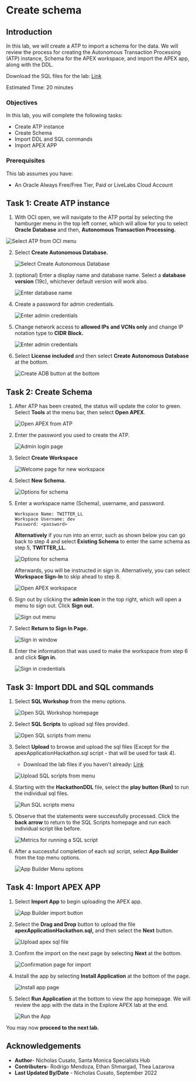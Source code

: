 # Create schema

## Introduction

In this lab, we will create a ATP to import a schema for the data. We will review the process for creating the Autonomous Transaction Processing (ATP) instance, Schema for the APEX workspace, and import the APEX app, along with the DDL.

Download the SQL files for the lab: [Link](https://objectstorage.us-ashburn-1.oraclecloud.com/p/vmkYRTjFDKT14aBgppExmxjWXNForfovxySRrgqJGlWMacsc6mMtClQY1a6foD3c/n/orasenatdpltsecitom03/b/Twitter_LL/o/Twitter_LL1.zip)

Estimated Time: 20 minutes

### Objectives

In this lab, you will complete the following tasks:

- Create ATP instance
- Create Schema
- Import DDL and SQL commands
- Import APEX APP

### Prerequisites

This lab assumes you have:
- An Oracle Always Free/Free Tier, Paid or LiveLabs Cloud Account

## Task 1: Create ATP instance

1. With OCI open, we will navigate to the ATP portal by selecting the hamburger menu in the top left corner, which will allow for you to select **Oracle Database** and then, **Autonomous Transaction Processing.**

![Select ATP from OCI menu](images/select-atp-menu.png) 

2. Select **Create Autonomous Database.**

    ![Select Create Autonomous Database](images/create-autonomous-database.png) 

3. (optional) Enter a display name and database name. Select a **database version** (19c), whichever default version will work also.  

    ![Enter database name](images/name-database.png) 

4. Create a password for admin credentials.

    ![Enter admin credentials](images/atp-password.png) 

5. Change network access to **allowed IPs and VCNs only** and change IP notation type to **CIDR Block.** 

    ![Enter admin credentials](images/secure-access.png) 

6. Select **License included** and then select **Create Autonomous Database** at the bottom.

    ![Create ADB button at the bottom](images/create-atp.png)     

## Task 2: Create Schema

1. After ATP has been created, the status will update the color to green. Select **Tools** at the menu bar, then select **Open APEX**.

    ![Open APEX from ATP](images/open-apex.png) 

2. Enter the password you used to create the ATP.

    ![Admin login page](images/login-apex.png) 

3. Select **Create Workspace**

    ![Welcome page for new workspace](images/create-workspace.png) 

4. Select **New Schema.**

    ![Options for schema](images/new-schema.png)   

5. Enter a workspace name (Schema), username, and password.
   
    ```
    Workspace Name: TWITTER_LL
    Workspace Username: dev
    Password: <password>
    ```

    **Alternatively** if you run into an error, such as shown below you can go back to step 4 and select **Existing Schema** to enter the same schema as step 5, **TWITTER_LL.** 

    ![Options for schema](images/error-schema.png)   

    Afterwards, you will be instructed in sign in. Alternatively, you can select **Workspace Sign-In** to skip ahead to step 8.

    ![Open APEX workspace](images/login-apex.png) 

6. Sign out by clicking the **admin icon** in the top right, which will open a menu to sign out. Click **Sign out.**   

    ![Sign out menu](images/sign-out.png)

7. Select **Return to Sign In Page.**

    ![Sign in window](images/sign-in.png)

8. Enter the information that was used to make the workspace from step 6 and click **Sign in.**

    ![Sign in credentials](images/sign-in-credentials.png)

## Task 3: Import DDL and SQL commands

1.  Select **SQL Workshop** from the menu options.

     ![Open SQL Workshop homepage](images/sql-workshop.png) 

2. Select **SQL Scripts** to upload sql files provided.

     ![Open SQL scripts from menu](images/sql-scripts.png) 

3. Select **Upload** to browse and upload the sql files (Except for the apexApplicationHackathon.sql script - that will be used for task 4).

    - Download the lab files if you haven't already: [Link](https://objectstorage.us-ashburn-1.oraclecloud.com/p/vmkYRTjFDKT14aBgppExmxjWXNForfovxySRrgqJGlWMacsc6mMtClQY1a6foD3c/n/orasenatdpltsecitom03/b/Twitter_LL/o/Twitter_LL1.zip)

    ![Upload SQL scripts from menu](images/upload-scripts.png) 

4. Starting with the **HackathonDDL** file, select the **play button (Run)** to run the individual sql files.

     ![Run SQL scripts menu](images/run-ddl.png) 

5. Observe that the statements were successfully processed. Click the **back arrow** to return to the SQL Scripts homepage and run each individual script like before.

     ![Metrics for running a SQL script](images/successful-run.png) 

6. After a successful completion of each sql script, select **App Builder** from the top menu options. 

     ![App Builder Menu options](images/app-builder.png) 

## Task 4: Import APEX APP

1. Select **Import App** to begin uploading the APEX app.

     ![App Builder import button](images/import-app.png)

2. Select the **Drag and Drop** button to upload the file **apexApplicationHackathon.sql,** and then select the **Next** button.

     ![Upload apex sql file](images/apex-app-sql.png)

3. Confirm the import on the next page by selecting **Next** at the bottom.

     ![Confirmation page for import](images/confirm-import.png)
              
4. Install the app by selecting **Install Application** at the bottom of the page.

     ![Install app page](images/run-and-build.png)

5. Select **Run Application** at the bottom to view the app homepage. We will review the app with the data in the Explore APEX lab at the end.

     ![Run the App](images/run-app.png)

You may now **proceed to the next lab.**

## Acknowledgements

- **Author**- Nicholas Cusato, Santa Monica Specialists Hub
- **Contributers**- Rodrigo Mendoza, Ethan Shmargad, Thea Lazarova
- **Last Updated By/Date** - Nicholas Cusato, September 2022